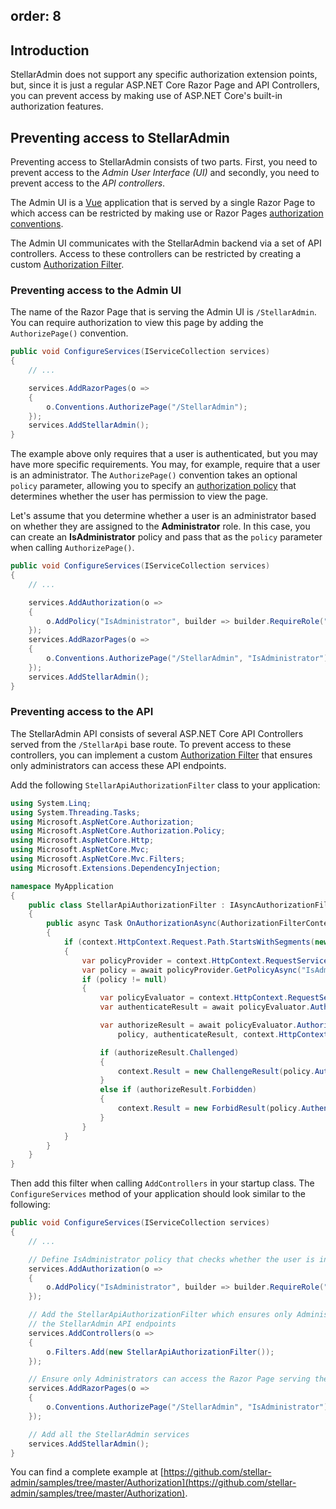 order: 8
---

## Introduction

StellarAdmin does not support any specific authorization extension points, but, since it is just a regular ASP.NET Core Razor Page and API Controllers, you can prevent access by making use of ASP.NET Core's built-in authorization features.

## Preventing access to StellarAdmin

Preventing access to StellarAdmin consists of two parts. First, you need to prevent access to the _Admin User Interface (UI)_ and secondly, you need to prevent access to the _API controllers_.

The Admin UI is a [Vue](https://vuejs.org/) application that is served by a single Razor Page to which access can be restricted by making use or Razor Pages [authorization conventions](https://docs.microsoft.com/en-us/aspnet/core/security/authorization/razor-pages-authorization?view=aspnetcore-3.1).

The Admin UI communicates with the StellarAdmin backend via a set of API controllers. Access to these controllers can be restricted by creating a custom [Authorization Filter](https://docs.microsoft.com/en-us/aspnet/core/mvc/controllers/filters?view=aspnetcore-3.1#authorization-filters).

### Preventing access to the Admin UI

The name of the Razor Page that is serving the Admin UI is `/StellarAdmin`. You can require authorization to view this page by adding the `AuthorizePage()` convention.

```cs
public void ConfigureServices(IServiceCollection services)
{
    // ...

    services.AddRazorPages(o =>
    {
        o.Conventions.AuthorizePage("/StellarAdmin");
    });
    services.AddStellarAdmin();
}
```

The example above only requires that a user is authenticated, but you may have more specific requirements. You may, for example, require that a user is an administrator. The `AuthorizePage()` convention takes an optional `policy` parameter, allowing you to specify an [authorization policy](https://docs.microsoft.com/en-us/aspnet/core/security/authorization/policies?view=aspnetcore-3.1) that determines whether the user has permission to view the page.

Let's assume that you determine whether a user is an administrator based on whether they are assigned to the **Administrator** role. In this case, you can create an **IsAdministrator** policy and pass that as the `policy` parameter when calling `AuthorizePage()`.

```cs
public void ConfigureServices(IServiceCollection services)
{
    // ...

    services.AddAuthorization(o =>
    {
        o.AddPolicy("IsAdministrator", builder => builder.RequireRole("Administrator"));
    });
    services.AddRazorPages(o =>
    {
        o.Conventions.AuthorizePage("/StellarAdmin", "IsAdministrator");
    });
    services.AddStellarAdmin();
}
```

### Preventing access to the API

The StellarAdmin API consists of several ASP.NET Core API Controllers served from the `/StellarApi` base route. To prevent access to these controllers, you can implement a custom [Authorization Filter](https://docs.microsoft.com/en-us/aspnet/core/mvc/controllers/filters?view=aspnetcore-3.1#authorization-filters) that ensures only administrators can access these API endpoints.

Add the following `StellarApiAuthorizationFilter` class to your application:

```cs
using System.Linq;
using System.Threading.Tasks;
using Microsoft.AspNetCore.Authorization;
using Microsoft.AspNetCore.Authorization.Policy;
using Microsoft.AspNetCore.Http;
using Microsoft.AspNetCore.Mvc;
using Microsoft.AspNetCore.Mvc.Filters;
using Microsoft.Extensions.DependencyInjection;

namespace MyApplication
{
    public class StellarApiAuthorizationFilter : IAsyncAuthorizationFilter
    {
        public async Task OnAuthorizationAsync(AuthorizationFilterContext context)
        {
            if (context.HttpContext.Request.Path.StartsWithSegments(new PathString("/stellarapi")))
            {
                var policyProvider = context.HttpContext.RequestServices.GetRequiredService<IAuthorizationPolicyProvider >();
                var policy = await policyProvider.GetPolicyAsync("IsAdministrator");
                if (policy != null)
                {
                    var policyEvaluator = context.HttpContext.RequestServices.GetRequiredService<IPolicyEvaluator>();
                    var authenticateResult = await policyEvaluator.AuthenticateAsync(policy, context.HttpContext);

                    var authorizeResult = await policyEvaluator.AuthorizeAsync(
                        policy, authenticateResult, context.HttpContext, context);

                    if (authorizeResult.Challenged)
                    {
                        context.Result = new ChallengeResult(policy.AuthenticationSchemes.ToArray());
                    }
                    else if (authorizeResult.Forbidden)
                    {
                        context.Result = new ForbidResult(policy.AuthenticationSchemes.ToArray());
                    }
                }
            }
        }
    }
}
```

Then add this filter when calling `AddControllers` in your startup class. The `ConfigureServices` method of your application should look similar to the following:

```cs
public void ConfigureServices(IServiceCollection services)
{
    // ...

    // Define IsAdministrator policy that checks whether the user is in the Administrator role
    services.AddAuthorization(o =>
    {
        o.AddPolicy("IsAdministrator", builder => builder.RequireRole("Administrator"));
    });

    // Add the StellarApiAuthorizationFilter which ensures only Administrators can access
    // the StellarAdmin API endpoints
    services.AddControllers(o =>
    {
        o.Filters.Add(new StellarApiAuthorizationFilter());
    });

    // Ensure only Administrators can access the Razor Page serving the StellarAdmin UI
    services.AddRazorPages(o =>
    {
        o.Conventions.AuthorizePage("/StellarAdmin", "IsAdministrator");
    });

    // Add all the StellarAdmin services
    services.AddStellarAdmin();
}
```

You can find a complete example at [https://github.com/stellar-admin/samples/tree/master/Authorization](https://github.com/stellar-admin/samples/tree/master/Authorization).